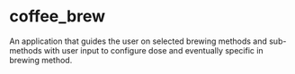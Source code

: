 # coffee_brew

An application that guides the user on selected brewing methods and sub-methods with user input to configure dose and eventually specific in brewing method.



